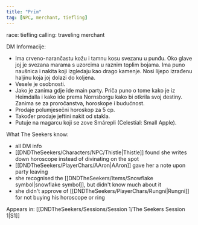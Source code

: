 ```yaml
---
title: "Prīm"
tag: [NPC, merchant, tiefling]
---
```


race: tiefling
calling: traveling merchant

DM Informacije:
- Ima crveno-narančastu kožu i tamnu kosu svezanu u punđu. Oko glave joj je svezana marama s uzorcima u raznim toplim bojama. Ima puno naušnica i nakita koji izgledaju kao drago kamenje. Nosi lijepo izrađenu haljinu koja joj dolazi do koljena.
- Vesele je osobnosti.
- Jako je zanima gdje ide main party. Priča puno o tome kako je iz Heimdalla i kako ide prema Nornsborgu kako bi otkrila svoj destiny. Zanima se za proročanstva, horoskope i budućnost.
- Prodaje polumjesečni horoskop za 5 cp.
- Također prodaje jeftini nakit od stakla.
- Putuje na magarcu koji se zove Smárepli (Celestial: Small Apple).

What The Seekers know: 
- all DM info
- [[DNDTheSeekers/Characters/NPC/Thistle|Thistle]] found she writes down horoscope instead of divinating on the spot
- [[DNDTheSeekers/PlayerChars/AAron|AAron]] gave her a note upon party leaving
- she recognised the [[DNDTheSeekers/Items/Snowflake symbol|snowflake symbol]], but didn't know much about it
- she didn't approve of [[DNDTheSeekers/PlayerChars/Rungni|Rungni]] for not buying his horoscope or ring

Appears in: [[DNDTheSeekers/Sessions/Session 1/The Seekers Session 1|S1]]